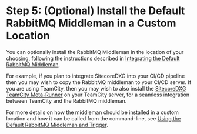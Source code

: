 # Step 5: \(Optional\) Install the Default RabbitMQ Middleman in a Custom Location

You can optionally install the RabbitMQ Middleman in the location of your choosing, following the instructions described in [Integrating the Default RabbitMQ Middleman](/how-to/cicd/integrating-the-default-rabbitmq-middleman.md). 

For example, if you plan to integrate SitecoreDXG into your CI/CD pipeline then you may wish to copy the RabbitMQ middleman to your CI/CD server. If you are using TeamCity, then you may wish to also install the [SitecoreDXG TeamCity Meta-Runner](/how-to/cicd/integrating-the-default-teamcity-rabbitmq-meta-runner.md) on your TeamCity server, for a seamless integration between TeamCity and the RabbitMQ middleman.

For more details on how the middleman chould be installed in a custom location and how it can be called from the command-line, see [Using the Default RabbitMQ Middleman and Trigger](/getting-started/using-sitecoredxg/using-the-default-rabbitmq-middleman-and-trigger.md).

